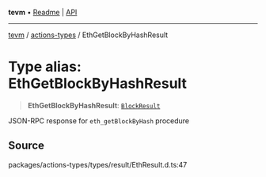 **tevm** • [Readme](../../README.md) \| [API](../../modules.md)

***

[tevm](../../README.md) / [actions-types](../README.md) / EthGetBlockByHashResult

# Type alias: EthGetBlockByHashResult

> **EthGetBlockByHashResult**: [`BlockResult`](BlockResult.md)

JSON-RPC response for `eth_getBlockByHash` procedure

## Source

packages/actions-types/types/result/EthResult.d.ts:47
